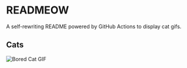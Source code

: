 # READMEOW

A self-rewriting README powered by GitHub Actions to display cat gifs.

## Cats

![Bored Cat GIF](https://media0.giphy.com/media/v1.Y2lkPTlhY2QwMmRhZnJrOWxybDAxeHR0MjhtZTZvd25rdTl1YTA0ZXY0aGVqMXIyeGZ4ZyZlcD12MV9naWZzX3NlYXJjaCZjdD1n/mlvseq9yvZhba/200.gif)
